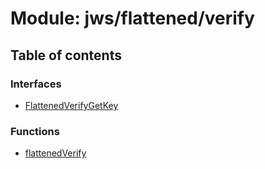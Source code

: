 # Module: jws/flattened/verify

## Table of contents

### Interfaces

- [FlattenedVerifyGetKey](../interfaces/jws_flattened_verify.FlattenedVerifyGetKey.md)

### Functions

- [flattenedVerify](../functions/jws_flattened_verify.flattenedVerify.md)
